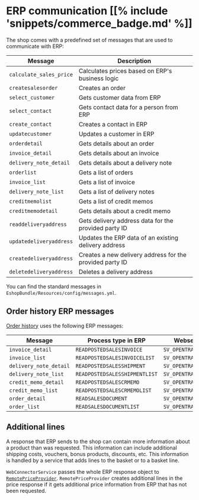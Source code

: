 # ERP communication [[% include 'snippets/commerce_badge.md' %]]

The shop comes with a predefined set of messages that are used to communicate with ERP:

|Message|Description|
|--- |--- |
|`calculate_sales_price`|Calculates prices based on ERP's business logic|
|`createsalesorder`|Creates an order|
|`select_customer`|Gets customer data from ERP|
|`select_contact`|Gets contact data for a person from ERP|
|`create_contact`|Creates a contact in ERP|
|`updatecustomer`|Updates a customer in ERP|
|`orderdetail`|Gets details about an order|
|`invoice_detail`|Gets details about an invoice|
|`delivery_note_detail`|Gets details about a delivery note|
|`orderlist`|Gets a list of orders|
|`invoice_list`|Gets a list of invoice|
|`delivery_note_list`|Gets a list of delivery notes|
|`creditmemolist`|Gets a list of credit memos|
|`creditmemodetail`|Gets details about a credit memo|
|`readdeliveryaddress`|Gets delivery address data for the provided party ID|
|`updatedeliveryaddress`|Updates the ERP data of an existing delivery address|
|`createdeliveryaddress`|Creates a new delivery address for the provided party ID|
|`deletedeliveryaddress`|Deletes a delivery address|

You can find the standard messages in `EshopBundle/Resources/config/messages.yml`.

## Order history ERP messages

[Order history](../order_history/order_history.md) uses the following ERP messages:

|Message|Process type in ERP|Webservice operation|
|--- |--- |--- |
|`invoice_detail`|`READPOSTEDSALESINVOICE`|`SV_OPENTRANS_GET_ORDERSTATUS`|
|`invoice_list`|`READPOSTEDSALESINVOICELIST`|`SV_OPENTRANS_GET_ORDERLIST`|
|`delivery_note_detail`|`READPOSTEDSALESSHIPMENT`|`SV_OPENTRANS_GET_ORDERSTATUS`|
|`delivery_note_list`|`READPOSTEDSALESSHIPMENTLIST`|`SV_OPENTRANS_GET_ORDERLIST`|
|`credit_memo_detail`|`READPOSTEDSALESCRMEMO`|`SV_OPENTRANS_GET_ORDERSTATUS`|
|`credit_memo_list`|`READPOSTEDSALESCRMEMOLIST`|`SV_OPENTRANS_GET_ORDERLIST`|
|`order_detail`|`READSALESDOCUMENT`|`SV_OPENTRANS_GET_ORDERSTATUS`|
|`order_list`|`READSALESDOCUMENTLIST`|`SV_OPENTRANS_GET_ORDERLIST`|

## Additional lines

A response that ERP sends to the shop can contain more information about a product than was requested.
This information can include additional shipping costs, vouchers, bonus products, discounts, etc.
This information is handled by a service that adds lines to the basket or to a basket line.

`WebConnectorService` passes the whole ERP response object to [`RemotePriceProvider`](remotepriceprovider.md).
`RemotePriceProvider` creates additional lines in the price response if it gets additional price information from ERP that has not been requested.
